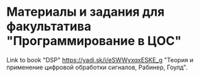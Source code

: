 # Материалы и задания для факультатива "Программирование в ЦОС"
Link to book "DSP" https://yadi.sk/i/eSWWyxqxESKE_g "Теория и применение цифровой обработки сигналов, Рабинер, Гоулд".
